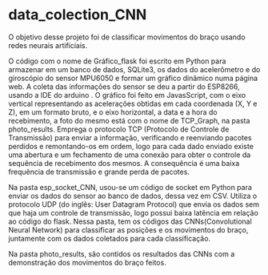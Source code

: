 # data_colection_CNN
O objetivo desse projeto foi de classificar movimentos do braço usando redes neurais artificiais.

O código com o nome de Gráfico_flask foi escrito em Python para armazenar em um banco de dados, SQLite3, os dados do acelerômetro e do giroscópio do sensor MPU6050 e formar um gráfico dinâmico numa página web. A coleta das informações do sensor se deu a partir do ESP8266, usando a IDE do arduino . O gráfico foi feito em JavasScript, com o eixo vertical representando as acelerações obtidas em cada coordenada (X, Y e Z), em um formato bruto, e o eixo horizontal, a data e a hora do recebimento, a foto do mesmo está com o nome de TCP_Graph, na pasta photo_results. Emprega o protocolo TCP (Protocolo de Controle de Transmissão) para enviar a informação, verificando e reenviando pacotes perdidos e remontando-os em ordem, logo para cada dado enviado existe uma abertura e um fechamento de uma conexão para obter o controle da sequência de recebimento dos mesmos. A consequência é uma baixa frequência de transmissão e grande perda de pacotes.

Na pasta esp_socket_CNN, usou-se um código de socket em Python para enviar os dados do sensor ao banco de dados, dessa vez em CSV. Utiliza o protocolo UDP (do inglês: User Datagram Protocol) que envia os dados sem que haja um controle de transmissão, logo possui baixa latência em relação ao código do flask. Nessa pasta, tem os códigos das CNNs(Convolutional Neural Network) para classificar as posições e os movimentos do braço, juntamente com os dados coletados para cada classificação.

Na pasta photo_results, são contidos os resultados das CNNs com a demonstração dos movimentos do braço feitos.

